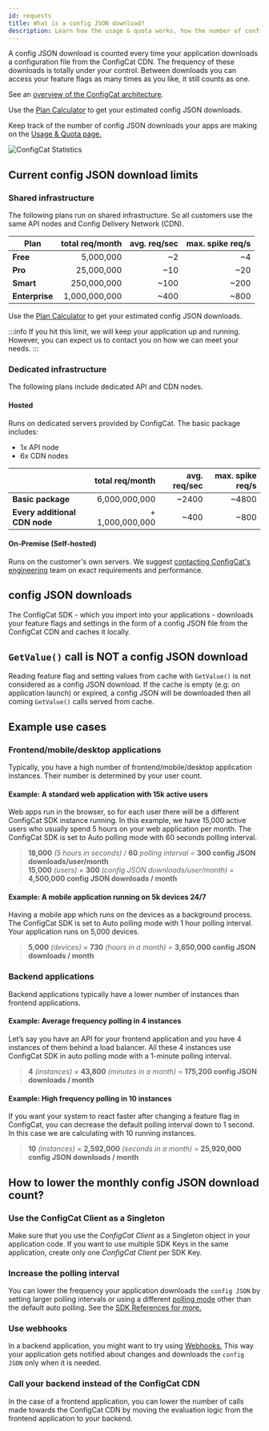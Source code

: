 ```yaml
---
id: requests
title: What is a config JSON download?
description: Learn how the usage & quota works, how the number of config JSON downloads is counted and how to lower your monthly usage.
---
```


A config JSON download is counted every time your application downloads a configuration file from the ConfigCat
CDN. The frequency of these downloads is totally under your control. Between downloads you can access your feature
flags as many times as you like, it still counts as one.

See an <a href="https://configcat.com/architecture/" target="_blank">overview of the ConfigCat architecture</a>.

Use the <a href="https://configcat.com/calculator/" target="_blank">Plan Calculator</a> to get your estimated config JSON downloads.

Keep track of the number of config JSON downloads your apps are making on the <a href="https://app.configcat.com/product/usage" target="_blank">Usage & Quota page.</a>

<img src="/docs/assets/stats.png" className="zoomable" alt="ConfigCat Statistics" />

## Current config JSON download limits

### Shared infrastructure

The following plans run on shared infrastructure. So all customers use the same API nodes and Config Delivery Network (CDN).

| Plan           | total req/month | avg. req/sec | max. spike req/s |
| -------------- | --------------: | -----------: | ---------------: |
| **Free**       |       5,000,000 |           ~2 |               ~4 |
| **Pro**        |      25,000,000 |          ~10 |              ~20 |
| **Smart**      |     250,000,000 |         ~100 |             ~200 |
| **Enterprise** |   1,000,000,000 |         ~400 |             ~800 |

Use the <a href="https://configcat.com/calculator/" target="_blank">Plan Calculator</a> to get your estimated config JSON downloads.

:::info
If you hit this limit, we will keep your application up and running. However, you can expect us to contact you on how we can meet your needs.
:::

### Dedicated infrastructure

The following plans include dedicated API and CDN nodes.

#### Hosted

Runs on dedicated servers provided by ConfigCat.
The basic package includes:

- 1x API node
- 6x CDN nodes

|                               | total req/month | avg. req/sec | max. spike req/s |
| ----------------------------- | --------------: | -----------: | ---------------: |
| **Basic package**             |   6,000,000,000 |        ~2400 |            ~4800 |
| **Every additional CDN node** | + 1,000,000,000 |         ~400 |             ~800 |

#### On-Premise (Self-hosted)

Runs on the customer's own servers. We suggest <a href="https://configcat.com/support/" target="_blank">contacting ConfigCat's engineering</a>
team on exact requirements and performance.

## config JSON downloads

The ConfigCat SDK - which you import into your applications - downloads your feature flags and settings in the
form of a config JSON file from the ConfigCat CDN and caches it locally.

## `GetValue()` call is NOT a config JSON download

Reading feature flag and setting values from cache with `GetValue()` is not considered as a config JSON download.
If the cache is empty (e.g: on application launch) or expired, a config JSON will be downloaded then all coming `GetValue()`
calls served from cache.

## Example use cases

### Frontend/mobile/desktop applications

Typically, you have a high number of frontend/mobile/desktop application instances. Their number is determined by your user count.

#### Example: A standard web application with 15k active users

Web apps run in the browser, so for each user there will be a different ConfigCat SDK instance running.
In this example, we have 15,000 active users who usually spend 5 hours on your web application per month.
The ConfigCat SDK is set to Auto polling mode with 60 seconds polling interval.

> **18,000** _(5 hours in seconds)_ / **60** _polling interval_ = **300 config JSON downloads/user/month**  
> **15,000** _(users)_ × **300** _(config JSON downloads/user/month)_ = **4,500,000 config JSON downloads / month**

#### Example: A mobile application running on 5k devices 24/7

Having a mobile app which runs on the devices as a background process. The ConfigCat SDK is set to Auto polling mode with 1 hour polling interval.  
Your application runs on 5,000 devices.

> **5,000** _(devices)_ × **730** _(hours in a month)_ = **3,650,000 config JSON downloads / month**

### Backend applications

Backend applications typically have a lower number of instances than frontend applications.

#### Example: Average frequency polling in 4 instances

Let’s say you have an API for your frontend application and you have 4 instances of them behind a load balancer.
All these 4 instances use ConfigCat SDK in auto polling mode with a 1-minute polling interval.

> **4** _(instances)_ × **43,800** _(minutes in a month)_ = **175,200 config JSON downloads / month**

#### Example: High frequency polling in 10 instances

If you want your system to react faster after changing a feature flag in ConfigCat, you can decrease
the default polling interval down to 1 second. In this case we are calculating with 10 running instances.

> **10** _(instances)_ × **2,592,000** _(seconds in a month)_ = **25,920,000 config JSON downloads / month**

## How to lower the monthly config JSON download count?

### Use the ConfigCat Client as a Singleton

Make sure that you use the _ConfigCat Client_ as a Singleton object in your application code.
If you want to use multiple SDK Keys in the same application, create only one _ConfigCat Client_ per SDK Key.

### Increase the polling interval

You can lower the frequency your application downloads the `config JSON` by setting larger polling intervals or using a different [polling mode](/advanced/caching) other than the default auto polling. See the [SDK References for more.](/sdk-reference/overview)

### Use webhooks

In a backend application, you might want to try using [Webhooks.](/advanced/notifications-webhooks) This way your application gets notified about changes and downloads the `config JSON` only when it is needed.

### Call your backend instead of the ConfigCat CDN

In the case of a frontend application, you can lower the number of calls made towards the ConfigCat CDN by moving the evaluation logic from the frontend application to your backend.
